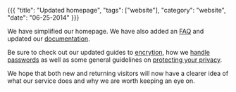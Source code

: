 {{{ "title": "Updated homepage", "tags": ["website"], "category": "website", "date": "06-25-2014" }}}

We have simplified our homepage. We have also added an [FAQ](/faq) and updated our [documentation](/docs).

Be sure to check out our updated guides to [encrytion](/docs/security/email-encryption), how we [handle passwords](/docs/security/passwords) as well as some general guidelines on [protecting your privacy](/docs/security/privacy).

We hope that both new and returning visitors will now have a clearer idea of what our service does and why we are worth keeping an eye on.

